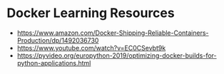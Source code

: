 # Docker Learning Resources

* https://www.amazon.com/Docker-Shipping-Reliable-Containers-Production/dp/1492036730
* https://www.youtube.com/watch?v=EC0CSevbt9k
* https://pyvideo.org/europython-2019/optimizing-docker-builds-for-python-applications.html
